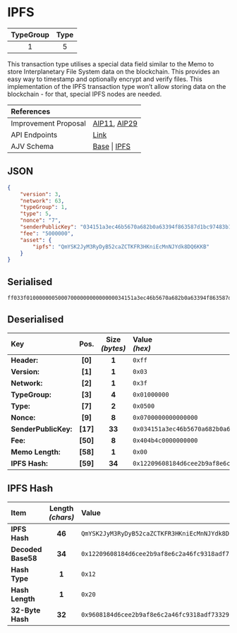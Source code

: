
# IPFS

| TypeGroup | Type  |
| :-------: | :---: |
|     1     |   5   |

This transaction type utilises a special data field similar to the Memo to store Interplanetary File System data on the blockchain. This provides an easy way to timestamp and optionally encrypt and verify files. This implementation of the IPFS transaction type won’t allow storing data on the blockchain - for that, special IPFS nodes are needed.

| References           |                                                                                                                                                                                                                                          |
| :------------------- | :--------------------------------------------------------------------------------------------------------------------------------------------------------------------------------------------------------------------------------------- |
| Improvement Proposal | [AIP11](https://github.com/ArkEcosystem/AIPs/blob/master/AIPS/aip-11.md), [AIP29](https://github.com/ArkEcosystem/AIPs/blob/master/AIPS/aip-29.md)                                                                                       |
| API Endpoints        | [Link](https://sxp.mainnet.sh/#/Transactions)                                                                                                                                                                                            |
| AJV Schema           | [Base](https://github.com/Solar-network/core/blob/main/packages/crypto/src/transactions/types/schemas.ts#L17-L46) \| [IPFS](https://github.com/Solar-network/core/blob/main/packages/crypto/src/transactions/types/schemas.ts#L246-L264) |

## JSON

```json
{
    "version": 3,
    "network": 63,
    "typeGroup": 1,
    "type": 5,
    "nonce": "7",
    "senderPublicKey": "034151a3ec46b5670a682b0a63394f863587d1bc97483b1b6c70eb58e7f0aed192",
    "fee": "5000000",
    "asset": {
        "ipfs": "QmYSK2JyM3RyDyB52caZCTKFR3HKniEcMnNJYdk8DQ6KKB"
    }
}
```

## Serialised

```shell
ff033f0100000005000700000000000000034151a3ec46b5670a682b0a63394f863587d1bc97483b1b6c70eb58e7f0aed192404b4c00000000000012209608184d6cee2b9af8e6c2a46fc9318adf73329aeb8a86cf8472829fff5bb89e
```

## Deserialised

| Key                  |   Pos.   | Size<br/>_(bytes)_ | Value<br/>_(hex)_                                                        |
| :------------------- | :------: | :----------------: | :----------------------------------------------------------------------- |
| **Header:**          | **[0]**  |       **1**        | `0xff`                                                                   |
| **Version:**         | **[1]**  |       **1**        | `0x03`                                                                   |
| **Network:**         | **[2]**  |       **1**        | `0x3f`                                                                   |
| **TypeGroup:**       | **[3]**  |       **4**        | `0x01000000`                                                             |
| **Type:**            | **[7]**  |       **2**        | `0x0500`                                                                 |
| **Nonce:**           | **[9]**  |       **8**        | `0x0700000000000000`                                                     |
| **SenderPublicKey:** | **[17]** |       **33**       | `0x034151a3ec46b5670a682b0a63394f863587d1bc97483b1b6c70eb58e7f0aed192`   |
| **Fee:**             | **[50]** |       **8**        | `0x404b4c0000000000`                                                     |
| **Memo Length:**     | **[58]** |       **1**        | `0x00`                                                                   |
| **IPFS Hash:**       | **[59]** |       **34**       | `0x12209608184d6cee2b9af8e6c2a46fc9318adf73329aeb8a86cf8472829fff5bb89e` |

## IPFS Hash

| Item               | Length<br/>_(chars)_ | Value                                                                    |
| :----------------- | :------------------: | :----------------------------------------------------------------------- |
| **IPFS Hash**      |        **46**        | `QmYSK2JyM3RyDyB52caZCTKFR3HKniEcMnNJYdk8DQ6KKB`                         |
| **Decoded Base58** |        **34**        | `0x12209608184d6cee2b9af8e6c2a46fc9318adf73329aeb8a86cf8472829fff5bb89e` |
| **Hash Type**      |        **1**         | `0x12`                                                                   |
| **Hash Length**    |        **1**         | `0x20`                                                                   |
| **32-Byte Hash**   |        **32**        | `0x9608184d6cee2b9af8e6c2a46fc9318adf73329aeb8a86cf8472829fff5bb89e`     |
